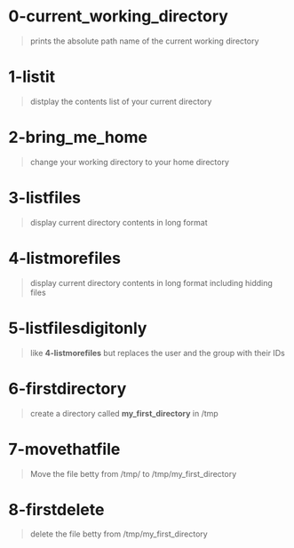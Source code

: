 # 0-current_working_directory
>	prints the absolute path name of the current working directory
# 1-listit
>	distplay the contents list of your current directory
# 2-bring_me_home
>	change your working directory to your home directory
# 3-listfiles
>	display current directory contents in long format
# 4-listmorefiles
>	display current directory contents in long format including hidding files
# 5-listfilesdigitonly
>	like **4-listmorefiles** but replaces the user and the group with their IDs
# 6-firstdirectory
>	create a directory called **my_first_directory** in /tmp
# 7-movethatfile
>	Move the file betty from /tmp/ to /tmp/my_first_directory
# 8-firstdelete
>	delete the file betty from /tmp/my_first_directory
